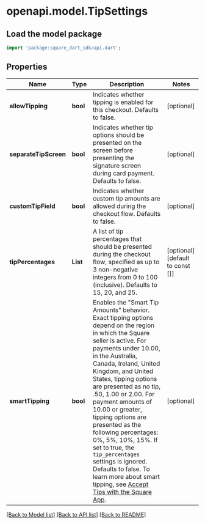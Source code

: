 # openapi.model.TipSettings

## Load the model package
```dart
import 'package:square_dart_sdk/api.dart';
```

## Properties
Name | Type | Description | Notes
------------ | ------------- | ------------- | -------------
**allowTipping** | **bool** | Indicates whether tipping is enabled for this checkout. Defaults to false. | [optional] 
**separateTipScreen** | **bool** | Indicates whether tip options should be presented on the screen before presenting the signature screen during card payment. Defaults to false. | [optional] 
**customTipField** | **bool** | Indicates whether custom tip amounts are allowed during the checkout flow. Defaults to false. | [optional] 
**tipPercentages** | **List<int>** | A list of tip percentages that should be presented during the checkout flow, specified as up to 3 non-negative integers from 0 to 100 (inclusive). Defaults to 15, 20, and 25. | [optional] [default to const []]
**smartTipping** | **bool** | Enables the \"Smart Tip Amounts\" behavior. Exact tipping options depend on the region in which the Square seller is active.  For payments under 10.00, in the Australia, Canada, Ireland, United Kingdom, and United States, tipping options are presented as no tip, .50, 1.00 or 2.00.  For payment amounts of 10.00 or greater, tipping options are presented as the following percentages: 0%, 5%, 10%, 15%.  If set to true, the `tip_percentages` settings is ignored. Defaults to false.  To learn more about smart tipping, see [Accept Tips with the Square App](https://squareup.com/help/us/en/article/5069-accept-tips-with-the-square-app). | [optional] 

[[Back to Model list]](../README.md#documentation-for-models) [[Back to API list]](../README.md#documentation-for-api-endpoints) [[Back to README]](../README.md)


